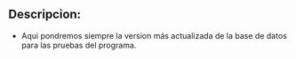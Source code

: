 ## Descripcion:

- Aqui pondremos siempre la version más actualizada de la base de datos para las pruebas del programa.

